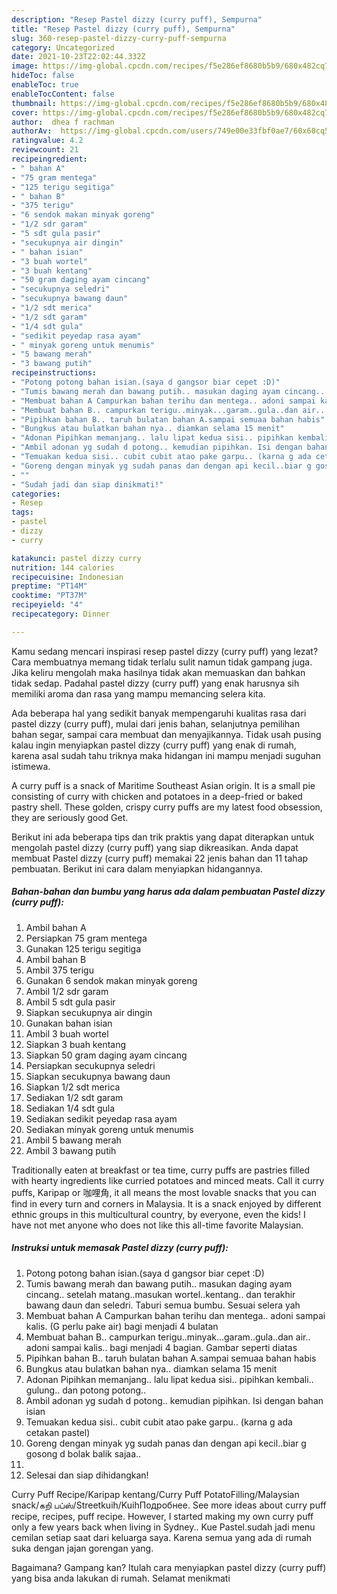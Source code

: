 ```yaml
---
description: "Resep Pastel dizzy (curry puff), Sempurna"
title: "Resep Pastel dizzy (curry puff), Sempurna"
slug: 360-resep-pastel-dizzy-curry-puff-sempurna
category: Uncategorized
date: 2021-10-23T22:02:44.332Z
image: https://img-global.cpcdn.com/recipes/f5e286ef8680b5b9/680x482cq70/pastel-dizzy-curry-puff-foto-resep-utama.jpg
hideToc: false
enableToc: true
enableTocContent: false
thumbnail: https://img-global.cpcdn.com/recipes/f5e286ef8680b5b9/680x482cq70/pastel-dizzy-curry-puff-foto-resep-utama.jpg
cover: https://img-global.cpcdn.com/recipes/f5e286ef8680b5b9/680x482cq70/pastel-dizzy-curry-puff-foto-resep-utama.jpg
author:  dhea f rachman
authorAv:  https://img-global.cpcdn.com/users/749e00e33fbf0ae7/60x60cq50/avatar.jpg
ratingvalue: 4.2
reviewcount: 21
recipeingredient:
- " bahan A"
- "75 gram mentega"
- "125 terigu segitiga"
- " bahan B"
- "375 terigu"
- "6 sendok makan minyak goreng"
- "1/2 sdr garam"
- "5 sdt gula pasir"
- "secukupnya air dingin"
- " bahan isian"
- "3 buah wortel"
- "3 buah kentang"
- "50 gram daging ayam cincang"
- "secukupnya seledri"
- "secukupnya bawang daun"
- "1/2 sdt merica"
- "1/2 sdt garam"
- "1/4 sdt gula"
- "sedikit peyedap rasa ayam"
- " minyak goreng untuk menumis"
- "5 bawang merah"
- "3 bawang putih"
recipeinstructions:
- "Potong potong bahan isian.(saya d gangsor biar cepet :D)"
- "Tumis bawang merah dan bawang putih.. masukan daging ayam cincang.. setelah matang..masukan wortel..kentang.. dan terakhir bawang daun dan seledri. Taburi semua bumbu. Sesuai selera yah"
- "Membuat bahan A Campurkan bahan terihu dan mentega.. adoni sampai kalis. (G perlu pake air) bagi menjadi 4 bulatan"
- "Membuat bahan B.. campurkan terigu..minyak...garam..gula..dan air.. adoni sampai kalis.. bagi menjadi 4 bagian. Gambar seperti diatas"
- "Pipihkan bahan B.. taruh bulatan bahan A.sampai semuaa bahan habis"
- "Bungkus atau bulatkan bahan nya.. diamkan selama 15 menit"
- "Adonan Pipihkan memanjang.. lalu lipat kedua sisi.. pipihkan kembali.. gulung.. dan potong potong.."
- "Ambil adonan yg sudah d potong.. kemudian pipihkan. Isi dengan bahan isian"
- "Temuakan kedua sisi.. cubit cubit atao pake garpu.. (karna g ada cetakan pastel)"
- "Goreng dengan minyak yg sudah panas dan dengan api kecil..biar g gosong d bolak balik sajaa.."
- ""
- "Sudah jadi dan siap dinikmati!"
categories:
- Resep
tags:
- pastel
- dizzy
- curry

katakunci: pastel dizzy curry 
nutrition: 144 calories
recipecuisine: Indonesian
preptime: "PT14M"
cooktime: "PT37M"
recipeyield: "4"
recipecategory: Dinner

---
```



Kamu sedang mencari inspirasi resep pastel dizzy (curry puff) yang lezat? Cara membuatnya memang tidak terlalu sulit namun tidak gampang juga. Jika keliru mengolah maka hasilnya tidak akan memuaskan dan bahkan tidak sedap. Padahal pastel dizzy (curry puff) yang enak harusnya sih memiliki aroma dan rasa yang mampu memancing selera kita.


Ada beberapa hal yang sedikit banyak mempengaruhi kualitas rasa dari pastel dizzy (curry puff), mulai dari jenis bahan, selanjutnya pemilihan bahan segar, sampai cara membuat dan menyajikannya. Tidak usah pusing kalau ingin menyiapkan pastel dizzy (curry puff) yang enak di rumah, karena asal sudah tahu triknya maka hidangan ini mampu menjadi suguhan istimewa.

A curry puff is a snack of Maritime Southeast Asian origin. It is a small pie consisting of curry with chicken and potatoes in a deep-fried or baked pastry shell. These golden, crispy curry puffs are my latest food obsession, they are seriously good Get.


Berikut ini ada beberapa tips dan trik praktis yang dapat diterapkan untuk mengolah pastel dizzy (curry puff) yang siap dikreasikan. Anda dapat membuat Pastel dizzy (curry puff) memakai 22 jenis bahan dan 11 tahap pembuatan. Berikut ini cara dalam menyiapkan hidangannya.

<!--inarticleads1-->

##### Bahan-bahan dan bumbu yang harus ada dalam pembuatan Pastel dizzy (curry puff):

1. Ambil  bahan A
1. Persiapkan 75 gram mentega
1. Gunakan 125 terigu segitiga
1. Ambil  bahan B
1. Ambil 375 terigu
1. Gunakan 6 sendok makan minyak goreng
1. Ambil 1/2 sdr garam
1. Ambil 5 sdt gula pasir
1. Siapkan secukupnya air dingin
1. Gunakan  bahan isian
1. Ambil 3 buah wortel
1. Siapkan 3 buah kentang
1. Siapkan 50 gram daging ayam cincang
1. Persiapkan secukupnya seledri
1. Siapkan secukupnya bawang daun
1. Siapkan 1/2 sdt merica
1. Sediakan 1/2 sdt garam
1. Sediakan 1/4 sdt gula
1. Sediakan sedikit peyedap rasa ayam
1. Sediakan  minyak goreng untuk menumis
1. Ambil 5 bawang merah
1. Ambil 3 bawang putih


Traditionally eaten at breakfast or tea time, curry puffs are pastries filled with hearty ingredients like curried potatoes and minced meats. Call it curry puffs, Karipap or 咖哩角, it all means the most lovable snacks that you can find in every turn and corners in Malaysia. It is a snack enjoyed by different ethnic groups in this multicultural country, by everyone, even the kids! I have not met anyone who does not like this all-time favorite Malaysian. 

<!--inarticleads2-->

##### Instruksi untuk memasak Pastel dizzy (curry puff):

1. Potong potong bahan isian.(saya d gangsor biar cepet :D)
1. Tumis bawang merah dan bawang putih.. masukan daging ayam cincang.. setelah matang..masukan wortel..kentang.. dan terakhir bawang daun dan seledri. Taburi semua bumbu. Sesuai selera yah
1. Membuat bahan A Campurkan bahan terihu dan mentega.. adoni sampai kalis. (G perlu pake air) bagi menjadi 4 bulatan
1. Membuat bahan B.. campurkan terigu..minyak...garam..gula..dan air.. adoni sampai kalis.. bagi menjadi 4 bagian. Gambar seperti diatas
1. Pipihkan bahan B.. taruh bulatan bahan A.sampai semuaa bahan habis
1. Bungkus atau bulatkan bahan nya.. diamkan selama 15 menit
1. Adonan Pipihkan memanjang.. lalu lipat kedua sisi.. pipihkan kembali.. gulung.. dan potong potong..
1. Ambil adonan yg sudah d potong.. kemudian pipihkan. Isi dengan bahan isian
1. Temuakan kedua sisi.. cubit cubit atao pake garpu.. (karna g ada cetakan pastel)
1. Goreng dengan minyak yg sudah panas dan dengan api kecil..biar g gosong d bolak balik sajaa..
1. 
1. Selesai dan siap dihidangkan!

Curry Puff Recipe/Karipap kentang/Curry Puff PotatoFilling/Malaysian snack/கறி பப்ஸ்/Streetkuih/KuihПодробнее. See more ideas about curry puff recipe, recipes, puff recipe. However, I started making my own curry puff only a few years back when living in Sydney.. Kue Pastel.sudah jadi menu cemilan setiap saat dari keluarga saya. Karena semua yang ada di rumah suka dengan jajan gorengan yang. 

Bagaimana? Gampang kan? Itulah cara menyiapkan pastel dizzy (curry puff) yang bisa anda lakukan di rumah. Selamat menikmati

